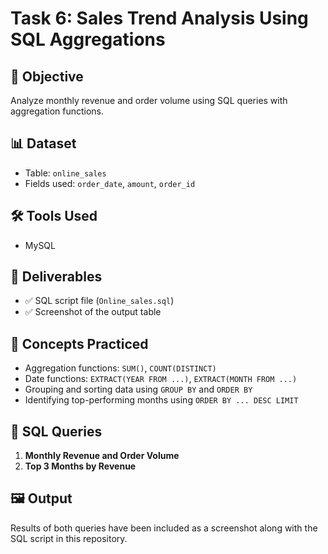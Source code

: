 # Task 6: Sales Trend Analysis Using SQL Aggregations

## 🎯 Objective
Analyze monthly revenue and order volume using SQL queries with aggregation functions.

## 📊 Dataset
- Table: `online_sales`
- Fields used: `order_date`, `amount`, `order_id`

## 🛠️ Tools Used
- MySQL

## 🧾 Deliverables
- ✅ SQL script file (`Online_sales.sql`)
- ✅ Screenshot of the output table

## 🧠 Concepts Practiced
- Aggregation functions: `SUM()`, `COUNT(DISTINCT)`
- Date functions: `EXTRACT(YEAR FROM ...)`, `EXTRACT(MONTH FROM ...)`
- Grouping and sorting data using `GROUP BY` and `ORDER BY`
- Identifying top-performing months using `ORDER BY ... DESC LIMIT`

## 📌 SQL Queries
1. **Monthly Revenue and Order Volume**
2. **Top 3 Months by Revenue**

## 🖼️ Output
Results of both queries have been included as a screenshot along with the SQL script in this repository.


